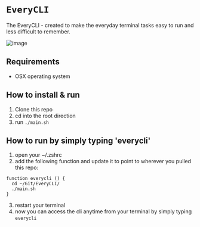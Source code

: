 # `EveryCLI`
The EveryCLI - created to make the everyday terminal tasks easy to run and less difficult to remember.

![image](https://user-images.githubusercontent.com/25196139/118805171-896e1000-b89d-11eb-9b96-3c004f718dad.png)

## Requirements
* OSX operating system

## How to install & run
1. Clone this repo
2. cd into the root direction
3. run `./main.sh`

## How to run by simply typing 'everycli'
1. open your ~/.zshrc
2. add the following function and update it to point to wherever you pulled this repo:
```
function everycli () {
  cd ~/Git/EveryCLI/
  ./main.sh
}
```
3. restart your terminal
4. now you can access the cli anytime from your terminal by simply typing `everycli`
